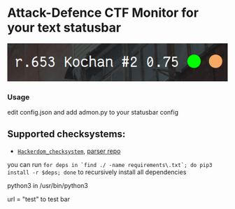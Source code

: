 # Attack-Defence CTF Monitor for your text statusbar

![img][example1]

[example1]: ./examples/polybar-1.png

### Usage
edit config.json and add admon.py to your statusbar config

## Supported checksystems:
* [` Hackerdom_checksystem `](https://github.com/HackerDom/checksystem), [parser repo](https://github.com/Vindori/hackerdom-board-parser)


you can run ```for deps in `find ./ -name requirements\.txt`; do pip3 install -r $deps; done``` to recursively install all dependencies

python3 in /usr/bin/python3

url = "test" to test bar
